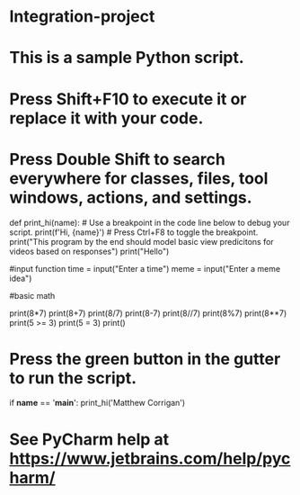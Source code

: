 # Integration-project

# This is a sample Python script.

# Press Shift+F10 to execute it or replace it with your code.
# Press Double Shift to search everywhere for classes, files, tool windows, actions, and settings.


def print_hi(name):
    # Use a breakpoint in the code line below to debug your script.
    print(f'Hi, {name}')  # Press Ctrl+F8 to toggle the breakpoint.
print("This program by the end should model basic view predicitons for videos based on responses")
print("Hello")
  
#input function
time = input("Enter a time")
meme = input("Enter a meme idea")

#basic math

print(8*7)
print(8+7)
print(8/7)
print(8-7)
print(8//7)
print(8%7)
print(8**7)
print(5 >= 3)
print(5 = 3)
print()
# Press the green button in the gutter to run the script.
if __name__ == '__main__':
    print_hi('Matthew Corrigan')

# See PyCharm help at https://www.jetbrains.com/help/pycharm/
